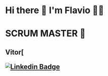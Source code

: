 # Hi there 👋 I'm Flavio 👨‍💻

# SCRUM MASTER :robot:

**<h2>Vitor**[

[
![Linkedin Badge](https://img.shields.io/badge/LinkedIn-0077B5?style=for-the-badge&logo=linkedin&logoColor=white=&link=https://www.linkedin.com/in/flavioapereira/)](https://www.linkedin.com/in/flavioapereira/)








<!--
**flavioalessandropereira/flavioalessandropereira** is a ✨ _special_ ✨ repository because its `README.md` (this file) appears on your GitHub profile.

Here are some ideas to get you started:

- 🔭 I’m currently working on ...
- 🌱 I’m currently learning ...
- 👯 I’m looking to collaborate on ...
- 🤔 I’m looking for help with ...
- 💬 Ask me about ...
- 📫 How to reach me: ...
- 😄 Pronouns: ...
- ⚡ Fun fact: ...
-->
<!--stackedit_data:
eyJoaXN0b3J5IjpbLTkwMjUwMzU0MywtNzA4MjEyMjAsMTE5ND
c4MDY3MSwtMTU2MTE5MDU3NywtMTYzNjI3Mzc1MSwtMTE3MjEy
NTUwNSwtNDM3OTE2NTg1LDE5MzA2MzQzNTUsLTE0MTY4NzA2Mz
gsODg3MTY3MzY0LC01NzQ2ODk4MDgsLTE4MjY1NTc4OTddfQ==

-->